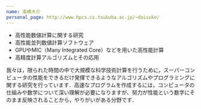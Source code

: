 ```yaml
---
name: 高橋大介
personal_page: http://www.hpcs.cs.tsukuba.ac.jp/~daisuke/
---
```


- 高性能数値計算に関する研究
- 高性能並列数値計算ソフトウェア
- GPUやMIC（Many Integrated Core）などを用いた高性能計算
- 高精度計算アルゴリズムとその応用

我々は，限られた時間の中で大規模な科学技術計算を行うために，スーパーコンピュータの性能をできるだけ発揮できるようなアルゴリズムやプログラミングに関する研究を行っています．高速なプログラムを作成するには，コンピュータの仕組みや数学について深い理解が必要になりますが、努力が性能という数字にそのまま反映されることから，やりがいがある分野です．
